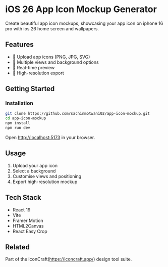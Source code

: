 # iOS 26 App Icon Mockup Generator

Create beautiful app icon mockups, showcasing your app icon on iphone 16 pro with ios 26 home screen and wallpapers.

## Features

- 📱 Upload app icons (PNG, JPG, SVG)
- 🎨 Multiple views and background options
- 👀 Real-time preview
- 📸 High-resolution export

## Getting Started

### Installation

```bash
git clone https://github.com/sachinmotwani02/app-icon-mockup.git
cd app-icon-mockup
npm install
npm run dev
```

Open [http://localhost:5173](http://localhost:5173) in your browser.

## Usage

1. Upload your app icon
2. Select a background
3. Customise views and positioning
4. Export high-resolution mockup

## Tech Stack

- React 19
- Vite
- Framer Motion
- HTML2Canvas
- React Easy Crop



## Related

Part of the IconCraft(https://iconcraft.app/) design tool suite.
